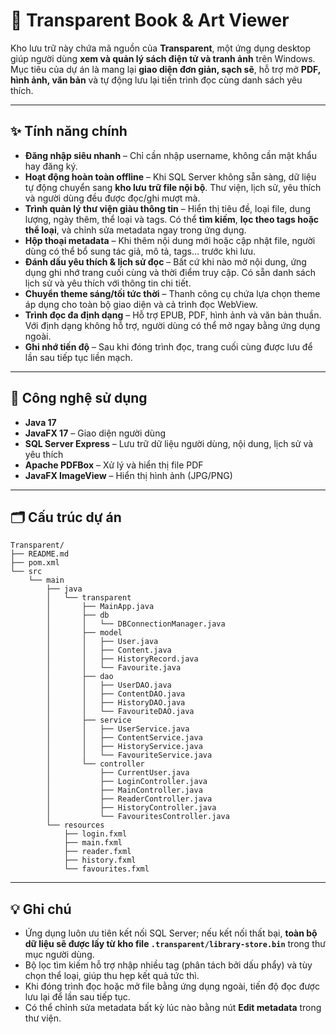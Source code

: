 # 📖 Transparent Book & Art Viewer

Kho lưu trữ này chứa mã nguồn của **Transparent**, một ứng dụng desktop giúp người dùng **xem và quản lý sách điện tử và tranh ảnh** trên Windows.  
Mục tiêu của dự án là mang lại **giao diện đơn giản, sạch sẽ**, hỗ trợ mở **PDF, hình ảnh, văn bản** và tự động lưu lại tiến trình đọc cùng danh sách yêu thích.

---

## ✨ Tính năng chính

- **Đăng nhập siêu nhanh** – Chỉ cần nhập username, không cần mật khẩu hay đăng ký.
- **Hoạt động hoàn toàn offline** – Khi SQL Server không sẵn sàng, dữ liệu tự động chuyển sang **kho lưu trữ file nội bộ**. Thư viện, lịch sử, yêu thích và người dùng đều được đọc/ghi mượt mà.
- **Trình quản lý thư viện giàu thông tin** – Hiển thị tiêu đề, loại file, dung lượng, ngày thêm, thể loại và tags. Có thể **tìm kiếm**, **lọc theo tags hoặc thể loại**, và chỉnh sửa metadata ngay trong ứng dụng.
- **Hộp thoại metadata** – Khi thêm nội dung mới hoặc cập nhật file, người dùng có thể bổ sung tác giả, mô tả, tags… trước khi lưu.
- **Đánh dấu yêu thích & lịch sử đọc** – Bất cứ khi nào mở nội dung, ứng dụng ghi nhớ trang cuối cùng và thời điểm truy cập. Có sẵn danh sách lịch sử và yêu thích với thông tin chi tiết.
- **Chuyển theme sáng/tối tức thời** – Thanh công cụ chứa lựa chọn theme áp dụng cho toàn bộ giao diện và cả trình đọc WebView.
- **Trình đọc đa định dạng** – Hỗ trợ EPUB, PDF, hình ảnh và văn bản thuần. Với định dạng không hỗ trợ, người dùng có thể mở ngay bằng ứng dụng ngoài.
- **Ghi nhớ tiến độ** – Sau khi đóng trình đọc, trang cuối cùng được lưu để lần sau tiếp tục liền mạch.

---

## 🧩 Công nghệ sử dụng

- **Java 17**  
- **JavaFX 17** – Giao diện người dùng  
- **SQL Server Express** – Lưu trữ dữ liệu người dùng, nội dung, lịch sử và yêu thích  
- **Apache PDFBox** – Xử lý và hiển thị file PDF  
- **JavaFX ImageView** – Hiển thị hình ảnh (JPG/PNG)

---

## 🗂 Cấu trúc dự án

```
Transparent/
├── README.md
├── pom.xml
└── src
    └── main
        ├── java
        │   └── transparent
        │       ├── MainApp.java
        │       ├── db
        │       │   └── DBConnectionManager.java
        │       ├── model
        │       │   ├── User.java
        │       │   ├── Content.java
        │       │   ├── HistoryRecord.java
        │       │   └── Favourite.java
        │       ├── dao
        │       │   ├── UserDAO.java
        │       │   ├── ContentDAO.java
        │       │   ├── HistoryDAO.java
        │       │   └── FavouriteDAO.java
        │       ├── service
        │       │   ├── UserService.java
        │       │   ├── ContentService.java
        │       │   ├── HistoryService.java
        │       │   └── FavouriteService.java
        │       └── controller
        │           ├── CurrentUser.java
        │           ├── LoginController.java
        │           ├── MainController.java
        │           ├── ReaderController.java
        │           ├── HistoryController.java
        │           └── FavouritesController.java
        └── resources
            ├── login.fxml
            ├── main.fxml
            ├── reader.fxml
            ├── history.fxml
            └── favourites.fxml
```

---

## 💡 Ghi chú

- Ứng dụng luôn ưu tiên kết nối SQL Server; nếu kết nối thất bại, **toàn bộ dữ liệu sẽ được lấy từ kho file `.transparent/library-store.bin`** trong thư mục người dùng.
- Bộ lọc tìm kiếm hỗ trợ nhập nhiều tag (phân tách bởi dấu phẩy) và tùy chọn thể loại, giúp thu hẹp kết quả tức thì.
- Khi đóng trình đọc hoặc mở file bằng ứng dụng ngoài, tiến độ đọc được lưu lại để lần sau tiếp tục.
- Có thể chỉnh sửa metadata bất kỳ lúc nào bằng nút **Edit metadata** trong thư viện.

